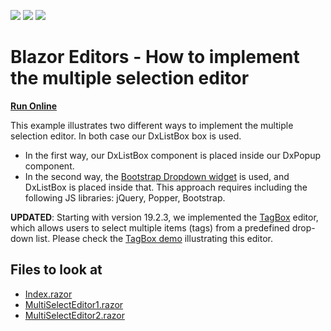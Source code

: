 <!-- default badges list -->
![](https://img.shields.io/endpoint?url=https://codecentral.devexpress.com/api/v1/VersionRange/213938381/22.1.2%2B)
[![](https://img.shields.io/badge/Open_in_DevExpress_Support_Center-FF7200?style=flat-square&logo=DevExpress&logoColor=white)](https://supportcenter.devexpress.com/ticket/details/T820528)
[![](https://img.shields.io/badge/📖_How_to_use_DevExpress_Examples-e9f6fc?style=flat-square)](https://docs.devexpress.com/GeneralInformation/403183)
<!-- default badges end -->

# Blazor Editors - How to implement the multiple selection editor 
<!-- run online -->
**[Run Online](https://codecentral.devexpress.com/213938381/)**
<!-- run online end -->

This example illustrates two different ways to implement the multiple selection editor. In both case our DxListBox box is used.
 
- In the first way, our DxListBox component is placed inside our DxPopup component. 
- In the second way, the [Bootstrap Dropdown widget](https://getbootstrap.com/docs/4.0/components/dropdowns/) is used, and DxListBox is placed inside that. This approach requires including the following JS libraries: jQuery, Popper, Bootstrap. 

**UPDATED**:
Starting with version 19.2.3, we implemented the [TagBox](https://docs.devexpress.com/Blazor/DevExpress.Blazor.DxTagBox-2) editor, which allows users to select multiple items (tags) from a predefined drop-down list. Please check the [TagBox demo](https://demos.devexpress.com/Blazor/TagBox) illustrating this editor.

<!-- default file list -->
## Files to look at

* [Index.razor](./CS/MultiSelectEditor/Pages/Index.razor)
* [MultiSelectEditor1.razor](./CS/MultiSelectEditor/Components/MultiSelectEditor1.razor)
* [MultiSelectEditor2.razor](./CS/MultiSelectEditor/Components/MultiSelectEditor2.razor)
<!-- default file list end -->
